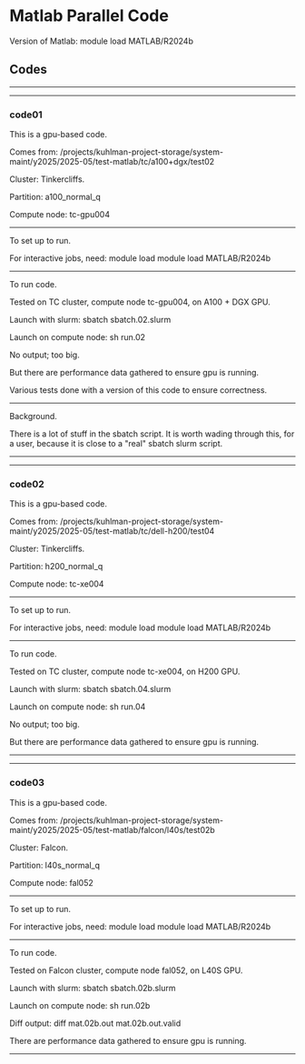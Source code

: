 # Matlab Parallel Code

Version of Matlab:  module load MATLAB/R2024b

## Codes


------------------------------------------
------------------------------------------
### code01

This is a gpu-based code.

Comes from:  /projects/kuhlman-project-storage/system-maint/y2025/2025-05/test-matlab/tc/a100+dgx/test02

Cluster:  Tinkercliffs.

Partition:  a100_normal_q

Compute node:  tc-gpu004


----------------------
To set up to run.

For interactive jobs, need:
module load  module load MATLAB/R2024b


----------------------
To run code.


Tested on TC cluster, compute node tc-gpu004, on A100 + DGX GPU.

Launch with slurm:  sbatch sbatch.02.slurm

Launch on compute node:  sh run.02

No output; too big.

But there are performance data gathered to ensure gpu is running.

Various tests done with a version of this code to ensure correctness.



----------------------------
Background.

There is a lot of stuff in the sbatch script.
It is worth wading through this, for a user, because it is close to a
"real" sbatch slurm script.


------------------------------------------
------------------------------------------
### code02

This is a gpu-based code.

Comes from:  /projects/kuhlman-project-storage/system-maint/y2025/2025-05/test-matlab/tc/dell-h200/test04

Cluster:  Tinkercliffs.

Partition:  h200_normal_q

Compute node:  tc-xe004


----------------------
To set up to run.

For interactive jobs, need:
module load  module load MATLAB/R2024b


----------------------
To run code.


Tested on TC cluster, compute node tc-xe004, on H200 GPU.


Launch with slurm:  sbatch sbatch.04.slurm

Launch on compute node:  sh run.04

No output; too big.

But there are performance data gathered to ensure gpu is running.



------------------------------------------
------------------------------------------
### code03

This is a gpu-based code.

Comes from:  /projects/kuhlman-project-storage/system-maint/y2025/2025-05/test-matlab/falcon/l40s/test02b

Cluster:  Falcon.

Partition:  l40s_normal_q

Compute node:  fal052


----------------------
To set up to run.

For interactive jobs, need:
module load  module load MATLAB/R2024b


----------------------
To run code.


Tested on Falcon cluster, compute node fal052, on L40S GPU.


Launch with slurm:  sbatch sbatch.02b.slurm

Launch on compute node:  sh run.02b

Diff output:  diff mat.02b.out mat.02b.out.valid


There are performance data gathered to ensure gpu is running.



------------------------------------------
